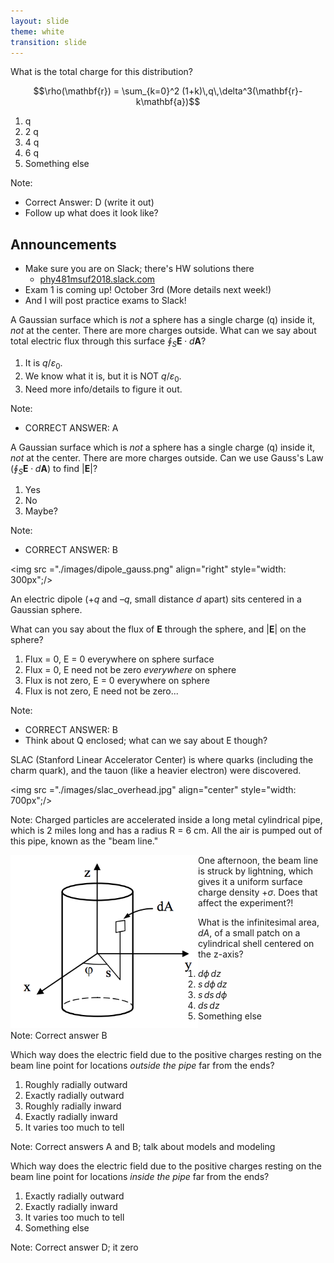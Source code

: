 ```yaml
---
layout: slide
theme: white
transition: slide
---
```




<section data-markdown>

What is the total charge for this distribution?

$$\rho(\mathbf{r}) = \sum_{k=0}^2 (1+k)\,q\,\delta^3(\mathbf{r}-k\mathbf{a})$$

1. q
2. 2 q
3. 4 q
4. 6 q
5. Something else

Note:
* Correct Answer: D (write it out)
* Follow up what does it look like?

</section>

<section data-markdown>

## Announcements

* Make sure you are on Slack; there's HW solutions there
  * [phy481msuf2018.slack.com](https://phy481msuf2018.slack.com/)
* Exam 1 is coming up! October 3rd (More details next week!)
* And I will post practice exams to Slack!

</section>

<section data-markdown>

A Gaussian surface which is *not* a sphere has a single charge (q) inside it, *not* at the center. There are more charges outside. What can we say about total electric flux through this surface $\oint_S \mathbf{E} \cdot d\mathbf{A}$?

1. It is $q/\varepsilon_0$.
2. We know what it is, but it is NOT $q/\varepsilon_0$.
3. Need more info/details to figure it out.

Note:
* CORRECT ANSWER: A

</section>

<section data-markdown>

A Gaussian surface which is *not* a sphere has a single charge (q) inside it, *not* at the center. There are more charges outside. Can we use Gauss's Law ($\oint_S \mathbf{E} \cdot d\mathbf{A}$) to find $|\mathbf{E}|$?

1. Yes
2. No
3. Maybe?

Note:
* CORRECT ANSWER: B

</section>

<section data-markdown>

<img src ="./images/dipole_gauss.png" align="right" style="width: 300px";/>


An electric dipole ($+q$ and $–q$, small distance $d$ apart) sits centered in a Gaussian sphere.

What can you say about the flux of $\mathbf{E}$ through the sphere, and $|\mathbf{E}|$ on the sphere?

1. Flux = 0, E = 0 everywhere on sphere surface
2. Flux = 0, E need not be zero *everywhere* on sphere
3. Flux is not zero, E = 0 everywhere on sphere
4. Flux is not zero, E need not be zero...

Note:
* CORRECT ANSWER: B
* Think about Q enclosed; what can we say about E though?

</section>

<section data-markdown>

SLAC (Stanford Linear Accelerator Center) is where quarks (including the charm
quark), and the tauon (like a heavier electron) were discovered.

<img src ="./images/slac_overhead.jpg" align="center" style="width: 700px";/>

Note: Charged particles are accelerated inside a long metal cylindrical pipe, which is 2 miles long and has a radius R = 6 cm. All the air is pumped out of this pipe, known as the "beam line."
</section>

<section data-markdown>
<img src ="./images/cylinder_slac.png" align="left" style="width: 300px";/>

One afternoon, the beam line is struck by lightning, which gives it a uniform
surface charge density $+\sigma$. Does that affect the experiment?!

What is the infinitesimal area, $dA$, of a small patch on a cylindrical shell centered
on the z-axis?

1. $d\phi\,dz$
2. $s\,d\phi\,dz$
3. $s\,ds\,d\phi$
4. $ds\,dz$
5. Something else

Note: Correct answer B

</section>

<section data-markdown>

Which way does the electric field due to the positive charges resting on the beam line point for locations _outside the pipe_ far from the ends?

1. Roughly radially outward
2. Exactly radially outward
3. Roughly radially inward
4. Exactly radially inward
5. It varies too much to tell

Note: Correct answers A and B; talk about models and modeling

</section>

<section data-markdown>

Which way does the electric field due to the positive charges resting on the beam line point for locations _inside the pipe_ far from the ends?

1. Exactly radially outward
2. Exactly radially inward
3. It varies too much to tell
4. Something else

Note: Correct answer D; it zero

</section>

